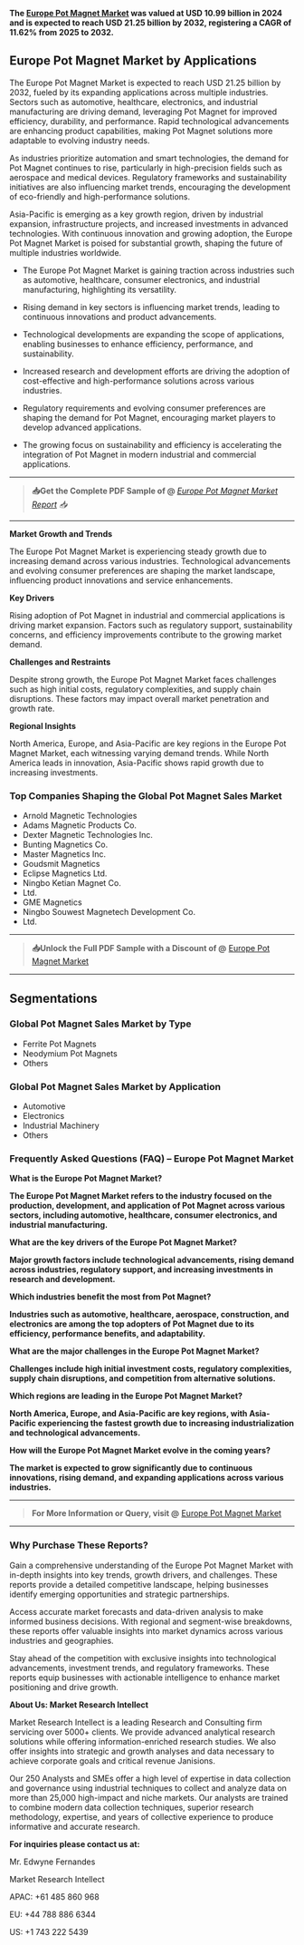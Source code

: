 <p><strong>The <a href="https://www.marketresearchintellect.com/download-sample/?rid=967915&amp;utm_source=Pulse-April-Europe&amp;utm_medium=852">Europe Pot Magnet Market</a> was valued at USD 10.99 billion in 2024 and is expected to reach USD 21.25 billion by 2032, registering a CAGR of 11.62% from 2025 to 2032.</strong></p><h2>Europe Pot Magnet Market by Applications&nbsp;</h2><p><p>The Europe Pot Magnet Market is expected to reach USD 21.25 billion by 2032, fueled by its expanding applications across multiple industries. Sectors such as automotive, healthcare, electronics, and industrial manufacturing are driving demand, leveraging Pot Magnet for improved efficiency, durability, and performance. Rapid technological advancements are enhancing product capabilities, making Pot Magnet solutions more adaptable to evolving industry needs.</p><p>As industries prioritize automation and smart technologies, the demand for Pot Magnet continues to rise, particularly in high-precision fields such as aerospace and medical devices. Regulatory frameworks and sustainability initiatives are also influencing market trends, encouraging the development of eco-friendly and high-performance solutions.</p><p>Asia-Pacific is emerging as a key growth region, driven by industrial expansion, infrastructure projects, and increased investments in advanced technologies. With continuous innovation and growing adoption, the Europe Pot Magnet Market is poised for substantial growth, shaping the future of multiple industries worldwide.</p></p><ul><li><p>The Europe Pot Magnet Market is gaining traction across industries such as automotive, healthcare, consumer electronics, and industrial manufacturing, highlighting its versatility.</p></li><li><p>Rising demand in key sectors is influencing market trends, leading to continuous innovations and product advancements.</p></li><li><p>Technological developments are expanding the scope of applications, enabling businesses to enhance efficiency, performance, and sustainability.</p></li><li><p>Increased research and development efforts are driving the adoption of cost-effective and high-performance solutions across various industries.</p></li><li><p>Regulatory requirements and evolving consumer preferences are shaping the demand for Pot Magnet, encouraging market players to develop advanced applications.</p></li><li><p>The growing focus on sustainability and efficiency is accelerating the integration of Pot Magnet in modern industrial and commercial applications.</p></li></ul><hr /><blockquote><p><strong><span class="font-[700]">📥Get the Complete PDF Sample of @ </span></strong><em><span class="font-[700]"><a href="https://www.marketresearchintellect.com/download-sample/?rid=967915&amp;utm_source=Pulse-April-Europe&amp;utm_medium=852" target="_blank" data-tracking-control-name="article-ssr-frontend-pulse_little-text-block" data-tracking-will-navigate="" data-test-link="">Europe Pot Magnet Market Report</a>&nbsp;📥</span></em></p></blockquote><hr /><p class="" data-start="77" data-end="360"><strong data-start="77" data-end="105">Market Growth and Trends</strong></p><p class="" data-start="77" data-end="360">The Europe Pot Magnet Market is experiencing steady growth due to increasing demand across various industries. Technological advancements and evolving consumer preferences are shaping the market landscape, influencing product innovations and service enhancements.</p><p class="" data-start="362" data-end="606"><strong data-start="362" data-end="377">Key Drivers</strong></p><p class="" data-start="362" data-end="606">Rising adoption of Pot Magnet in industrial and commercial applications is driving market expansion. Factors such as regulatory support, sustainability concerns, and efficiency improvements contribute to the growing market demand.</p><p class="" data-start="608" data-end="849"><strong data-start="608" data-end="637">Challenges and Restraints</strong></p><p class="" data-start="608" data-end="849">Despite strong growth, the Europe Pot Magnet Market faces challenges such as high initial costs, regulatory complexities, and supply chain disruptions. These factors may impact overall market penetration and growth rate.</p><p class="" data-start="851" data-end="1095"><strong data-start="851" data-end="872">Regional Insights</strong></p><p class="" data-start="851" data-end="1095">North America, Europe, and Asia-Pacific are key regions in the Europe Pot Magnet Market, each witnessing varying demand trends. While North America leads in innovation, Asia-Pacific shows rapid growth due to increasing investments.</p><p><h3>Top Companies Shaping the Global Pot Magnet Sales Market </h3><ul><li>Arnold Magnetic Technologies</li><li>Adams Magnetic Products Co.</li><li>Dexter Magnetic Technologies Inc.</li><li>Bunting Magnetics Co.</li><li>Master Magnetics Inc.</li><li>Goudsmit Magnetics</li><li>Eclipse Magnetics Ltd.</li><li>Ningbo Ketian Magnet Co.</li><li>Ltd.</li><li>GME Magnetics</li><li>Ningbo Souwest Magnetech Development Co.</li><li>Ltd.</li></ul></p><hr /><blockquote><p><strong>📥Unlock the Full PDF Sample with a Discount of @</strong> <a href="https://www.marketresearchintellect.com/ask-for-discount/?rid=967915&amp;utm_source=Pulse-April-Europe&amp;utm_medium=852">Europe Pot Magnet Market</a></p></blockquote><hr /><p><h2>Segmentations</h2><h3>Global Pot Magnet Sales Market by Type</h3><ul><li>Ferrite Pot Magnets</li><li>Neodymium Pot Magnets</li><li>Others</li></ul><h3>Global Pot Magnet Sales Market by Application</h3><ul><li>Automotive</li><li>Electronics</li><li>Industrial Machinery</li><li>Others</li></ul></p><h3><strong>Frequently Asked Questions (FAQ) &ndash; Europe Pot Magnet Market</strong></h3><p><strong>What is the Europe Pot Magnet Market?</strong></p><p><strong>The Europe Pot Magnet Market refers to the industry focused on the production, development, and application of Pot Magnet across various sectors, including automotive, healthcare, consumer electronics, and industrial manufacturing.</strong></p><p><strong>What are the key drivers of the Europe Pot Magnet Market?</strong></p><p><strong>Major growth factors include technological advancements, rising demand across industries, regulatory support, and increasing investments in research and development.</strong></p><p><strong>Which industries benefit the most from Pot Magnet?</strong></p><p><strong>Industries such as automotive, healthcare, aerospace, construction, and electronics are among the top adopters of Pot Magnet due to its efficiency, performance benefits, and adaptability.</strong></p><p><strong>What are the major challenges in the Europe Pot Magnet Market?</strong></p><p><strong>Challenges include high initial investment costs, regulatory complexities, supply chain disruptions, and competition from alternative solutions.</strong></p><p><strong>Which regions are leading in the Europe Pot Magnet Market?</strong></p><p><strong>North America, Europe, and Asia-Pacific are key regions, with Asia-Pacific experiencing the fastest growth due to increasing industrialization and technological advancements.</strong></p><p><strong>How will the Europe Pot Magnet Market evolve in the coming years?</strong></p><p><strong>The market is expected to grow significantly due to continuous innovations, rising demand, and expanding applications across various industries.</strong></p><hr /><blockquote><p><span class="font-[700]"><strong>For More Information or Query, visit&nbsp;@</strong>&nbsp;</span><span class="font-[700]"><a href="https://www.marketresearchintellect.com/product/global-pot-magnet-sales-market/?utm_source=Linkedin&utm_medium=852" target="_blank" data-tracking-control-name="article-ssr-frontend-pulse_little-text-block" data-tracking-will-navigate="" data-test-link="">Europe Pot Magnet Market</a></span></p></blockquote><hr /><h3><strong data-start="0" data-end="31">Why Purchase These Reports?</strong></h3><p class="" data-start="35" data-end="297">Gain a comprehensive understanding of the Europe Pot Magnet Market with in-depth insights into key trends, growth drivers, and challenges. These reports provide a detailed competitive landscape, helping businesses identify emerging opportunities and strategic partnerships.</p><p class="" data-start="299" data-end="540">Access accurate market forecasts and data-driven analysis to make informed business decisions. With regional and segment-wise breakdowns, these reports offer valuable insights into market dynamics across various industries and geographies.</p><p class="" data-start="542" data-end="784">Stay ahead of the competition with exclusive insights into technological advancements, investment trends, and regulatory frameworks. These reports equip businesses with actionable intelligence to enhance market positioning and drive growth.</p><p><strong><span class="font-[700]">About Us: Market Research Intellect</span></strong></p><p><span class="">Market Research Intellect is a leading Research and Consulting firm servicing over 5000+ clients. We provide advanced analytical research solutions while offering information-enriched research studies.&nbsp;</span>We also offer insights into strategic and growth analyses and data necessary to achieve corporate goals and critical revenue Janisions.</p><p><span class="">Our 250 Analysts and SMEs offer a high level of expertise in data collection and governance using industrial techniques to collect and analyze data on more than 25,000 high-impact and niche markets. Our analysts are trained to combine modern data collection techniques, superior research methodology, expertise, and years of collective experience to produce informative and accurate research.</span></p><p><strong>For inquiries please contact us at:</strong></p><p>Mr. Edwyne Fernandes</p><p>Market Research Intellect</p><p>APAC: +61 485 860 968</p><p>EU: +44 788 886 6344</p><p>US: +1 743 222 5439</p>